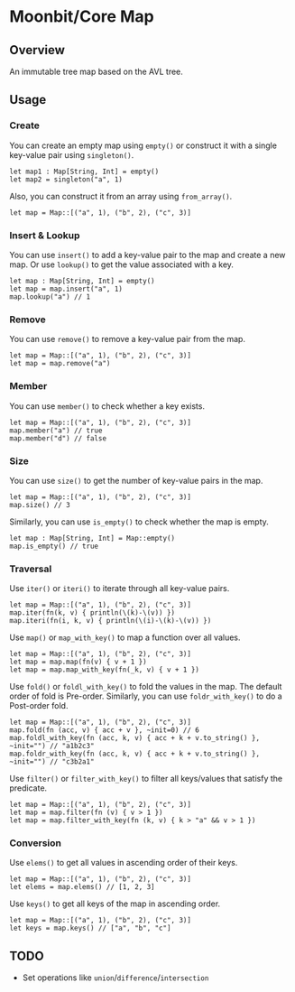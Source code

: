 # Moonbit/Core Map

## Overview

An immutable tree map based on the AVL tree.

## Usage

### Create

You can create an empty map using `empty()` or construct it with a single key-value pair using `singleton()`.

```moonbit
let map1 : Map[String, Int] = empty()
let map2 = singleton("a", 1)
```

Also, you can construct it from an array using `from_array()`.

```moonbit
let map = Map::[("a", 1), ("b", 2), ("c", 3)]
```

### Insert & Lookup

You can use `insert()` to add a key-value pair to the map and create a new map. Or use `lookup()` to get the value associated with a key.

```moonbit
let map : Map[String, Int] = empty()
let map = map.insert("a", 1)
map.lookup("a") // 1
```

### Remove

You can use `remove()` to remove a key-value pair from the map.

```moonbit
let map = Map::[("a", 1), ("b", 2), ("c", 3)]
let map = map.remove("a")
```

### Member

You can use `member()` to check whether a key exists.

```moonbit
let map = Map::[("a", 1), ("b", 2), ("c", 3)]
map.member("a") // true
map.member("d") // false
```

### Size

You can use `size()` to get the number of key-value pairs in the map.

```moonbit
let map = Map::[("a", 1), ("b", 2), ("c", 3)]
map.size() // 3
```

Similarly, you can use `is_empty()` to check whether the map is empty.

```moonbit
let map : Map[String, Int] = Map::empty()
map.is_empty() // true
```

### Traversal

Use `iter()` or `iteri()` to iterate through all key-value pairs.

```moonbit
let map = Map::[("a", 1), ("b", 2), ("c", 3)]
map.iter(fn(k, v) { println(\(k)-\(v)) })
map.iteri(fn(i, k, v) { println(\(i)-\(k)-\(v)) })
```

Use `map()` or `map_with_key()` to map a function over all values.

```moonbit
let map = Map::[("a", 1), ("b", 2), ("c", 3)]
let map = map.map(fn(v) { v + 1 })
let map = map.map_with_key(fn(_k, v) { v + 1 })
```

Use `fold()` or `foldl_with_key()` to fold the values in the map. The default order of fold is Pre-order.
Similarly, you can use `foldr_with_key()` to do a Post-order fold.

```moonbit
let map = Map::[("a", 1), ("b", 2), ("c", 3)]
map.fold(fn (acc, v) { acc + v }, ~init=0) // 6
map.foldl_with_key(fn (acc, k, v) { acc + k + v.to_string() }, ~init="") // "a1b2c3"
map.foldr_with_key(fn (acc, k, v) { acc + k + v.to_string() }, ~init="") // "c3b2a1"
```

Use `filter()` or `filter_with_key()` to filter all keys/values that satisfy the predicate.

```moonbit
let map = Map::[("a", 1), ("b", 2), ("c", 3)]
let map = map.filter(fn (v) { v > 1 })
let map = map.filter_with_key(fn (k, v) { k > "a" && v > 1 })
```

### Conversion

Use `elems()` to get all values in ascending order of their keys.

```moonbit
let map = Map::[("a", 1), ("b", 2), ("c", 3)]
let elems = map.elems() // [1, 2, 3]
```

Use `keys()` to get all keys of the map in ascending order.

```moonbit
let map = Map::[("a", 1), ("b", 2), ("c", 3)]
let keys = map.keys() // ["a", "b", "c"]
```

## TODO

- Set operations like `union`/`difference`/`intersection`
